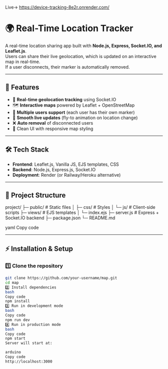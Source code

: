 Live-> https://device-tracking-8e2r.onrender.com/
# 🌍 Real-Time Location Tracker

A real-time location sharing app built with **Node.js, Express, Socket.IO, and Leaflet.js**.  
Users can share their live geolocation, which is updated on an interactive map in real-time.  
If a user disconnects, their marker is automatically removed.  

---

## 🚀 Features
- 📡 **Real-time geolocation tracking** using Socket.IO  
- 🗺️ **Interactive maps** powered by Leaflet + OpenStreetMap  
- 👥 **Multiple users support** (each user has their own marker)  
- 🔄 **Smooth live updates** (fly-to animation on location change)  
- ❌ **Auto removal** of disconnected users  
- 🎨 Clean UI with responsive map styling  

---

## 🛠️ Tech Stack
- **Frontend**: Leaflet.js, Vanilla JS, EJS templates, CSS  
- **Backend**: Node.js, Express.js, Socket.IO  
- **Deployment**: Render (or Railway/Heroku alternative)  

---

## 📂 Project Structure
project/
├─ public/ # Static files
│ ├─ css/ # Styles
│ └─ js/ # Client-side scripts
├─ views/ # EJS templates
│ └─ index.ejs
├─ server.js # Express + Socket.IO backend
├─ package.json
└─ README.md

yaml
Copy code

---

## ⚡ Installation & Setup

### 1️⃣ Clone the repository
```bash
git clone https://github.com/your-username/map.git
cd map
2️⃣ Install dependencies
bash
Copy code
npm install
3️⃣ Run in development mode
bash
Copy code
npm run dev
4️⃣ Run in production mode
bash
Copy code
npm start
Server will start at:

arduino
Copy code
http://localhost:3000
